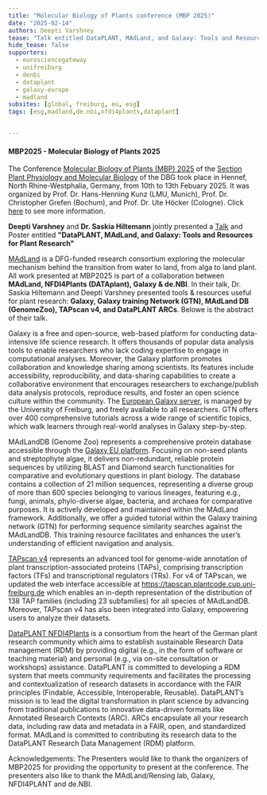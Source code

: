 ```yaml
---
title: "Molecular Biology of Plants conference (MBP 2025)"
date: "2025-02-14"
authors: Deepti Varshney
tease: "Talk entitled DataPLANT, MAdLand, and Galaxy: Tools and Resources for Plant Research"
hide_tease: false
supporters:
  - eurosciencegateway
  - unifreiburg
  - denbi
  - dataplant
  - galaxy-europe
  - madland
subsites: [global, freiburg, eu, esg]
tags: [esg,madland,de.nbi,nfdi4plants,dataplant]


---
```

#### MBP2025 - Molecular Biology of Plants 2025

The Conference [Molecular Biology of Plants (MBP) 2025](https://www.pflanzen-molekularbiologie.de/conference-molecular-biology-of-plants) of the [Section Plant Physiology and Molecular Biology](https://www.pflanzen-molekularbiologie.de/) of the DBG took place in Hennef, North Rhine-Westphalia, Germany, from 10th to 13th Febuary 2025. It was organized by  Prof. Dr. Hans-Henning Kunz (LMU, Munich), Prof. Dr. Christopher Grefen (Bochum), and Prof. Dr. Ute Höcker (Cologne). Click [here](https://www.pflanzen-molekularbiologie.de/fileadmin/user_upload/SPPMB_Program/2025/MBP2025_preliminary_program.pdf) to see more information.


**Deepti Varshney** and **Dr. Saskia Hiltemann** jointly presented a [Talk](https://tinyurl.com/tools-resources-mbp2025) and Poster entitled **"DataPLANT, MAdLand, and Galaxy: Tools and Resources for Plant Research"** 


[MAdLand](https://madland.science/) is a DFG-funded research consortium exploring the molecular mechanism behind the transition from water to land, from alga to land plant. All work presented at MBP2025 is part of a collaboration between  **MAdLand, NFDI4Plants (DATAplant), Galaxy & de.NBI**. In their talk, Dr. Saskia Hiltemann and Deepti Varshney presented tools & resources useful for plant research: **Galaxy, Galaxy training Network (GTN), MAdLand DB (GenomeZoo), TAPscan v4, and DataPLANT ARCs**. Belowe is the abstract of their talk.

Galaxy is a free and open-source, web-based platform for conducting data-intensive life science research. It offers thousands of popular data analysis tools to enable researchers who lack coding expertise to engage in computational analyses. Moreover, the Galaxy platform promotes collaboration and knowledge sharing among scientists. Its features include accessibility, reproducibility, and data-sharing capabilities to create a collaborative environment that encourages researchers to exchange/publish data analysis protocols, reproduce results, and foster an open science culture within the community. The [European Galaxy server](https://usegalaxy.eu), is managed by the University of Freiburg, and freely available to all researchers. GTN offers over 400 comprehensive tutorials across a wide range of scientific topics, which walk learners through real-world analyses in Galaxy step-by-step.

MAdLandDB (Genome Zoo) represents a comprehensive protein database accessible through the [Galaxy EU platform](https://usegalaxy.eu). Focusing on non-seed plants and streptophyte algae, it delivers non-redundant, reliable protein sequences by utilizing BLAST and Diamond search functionalities for comparative and evolutionary questions in plant biology. The database contains a collection of  21 million sequences, representing a diverse group of more than 600 species belonging to various lineages, featuring e.g., fungi, animals, phylo-diverse algae, bacteria, and archaea for comparative purposes. It is actively developed and maintained within the MAdLand framework. Additionally, we offer a guided tutorial within the Galaxy training network (GTN) for performing sequence similarity searches against the MAdLandDB. This training resource facilitates and enhances the user’s understanding of efficient navigation and analysis.

[TAPscan v4](https://onlinelibrary.wiley.com/doi/full/10.1111/tpj.17184) represents an advanced tool for genome-wide annotation of plant transcription-associated proteins (TAPs), comprising transcription factors (TFs) and transcriptional regulators (TRs). For v4 of TAPscan, we updated the web interface accessible at https://tapscan.plantcode.cup.uni-freiburg.de which enables an in-depth representation of the distribution of 138 TAP families (including 23 subfamilies) for all species of MAdLandDB. Moreover, TAPscan v4 has also been integrated into Galaxy, empowering users to analyze their datasets. 


[DataPLANT NFDI4Plants](https://www.nfdi4plants.org/) is a consortium from the heart of the German plant research community which aims to establish sustainable Research Data management (RDM) by providing digital (e.g., in the form of software or teaching material) and personal (e.g., via on-site consultation or workshops) assistance. DataPLANT is committed to developing a RDM system that meets community requirements and facilitates the processing and contextualization of research datasets in accordance with the FAIR principles (Findable, Accessible, Interoperable, Reusable). DataPLANT’s mission is to lead the digital transformation in plant science by advancing from traditional publications to innovative data-driven formats like Annotated Research Contexts (ARC). ARCs encapsulate all your research data, including raw data and metadata in a FAIR, open, and standardized format. MAdLand is committed to contributing its research data to the DataPLANT Research Data Management (RDM) platform.


Acknowledgements: The Presenters would like to thank the organizers of MBP2025 for providing the opportunity to present at the conference. The presenters also like to thank the MAdLand/Rensing lab, Galaxy, NFDI4PLANT and de.NBI.